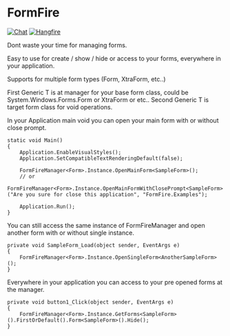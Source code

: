 # FormFire

[![Chat](https://badges.gitter.im/FormFire/gitter.png)](https://gitter.im/FormFire/Lobby)
[![Hangfire](https://img.shields.io/nuget/v/FormFire.svg)](https://www.nuget.org/packages?q=formfire)

Dont waste your time for managing forms.

Easy to use for create / show / hide or access to your forms, everywhere in your application.

Supports for multiple form types (Form, XtraForm, etc..)

First Generic T is at manager for your base form class, could be System.Windows.Forms.Form or XtraForm or etc..
Second Generic T is target form class for void operations.

In your Application main void you can open your main form with or without close prompt. 

    static void Main()
    {
        Application.EnableVisualStyles();
        Application.SetCompatibleTextRenderingDefault(false);

        FormFireManager<Form>.Instance.OpenMainForm<SampleForm>();
        // or
        FormFireManager<Form>.Instance.OpenMainFormWithClosePrompt<SampleForm>("Are you sure for close this application", "FormFire.Examples");

        Application.Run();
    }

You can still access the same instance of FormFireManager and open another form with or without single instance.
    
    private void SampleForm_Load(object sender, EventArgs e)
    {
        FormFireManager<Form>.Instance.OpenSingleForm<AnotherSampleForm>();
    }
    
Everywhere in your application you can access to your pre opened forms at the manager.

    private void button1_Click(object sender, EventArgs e)
    {
        FormFireManager<Form>.Instance.GetForms<SampleForm>().FirstOrDefault().Form<SampleForm>().Hide();
    }